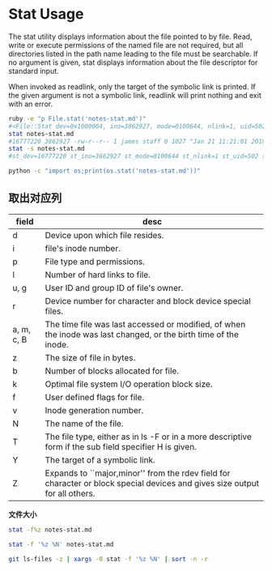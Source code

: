 # Stat Usage

The stat utility displays information about the file pointed to by file.  Read, write or execute permissions of the named file are
not required, but all directories listed in the path name leading to the file must be searchable.  If no argument is given, stat
displays information about the file descriptor for standard input.

When invoked as readlink, only the target of the symbolic link is printed.  If the given argument is not a symbolic link, readlink
will print nothing and exit with an error.

```bash
ruby -e "p File.stat('notes-stat.md')"
#<File::Stat dev=0x1000004, ino=3862927, mode=0100644, nlink=1, uid=502, gid=20, rdev=0x0, size=1027, blksize=4096, blocks=8, atime=2019-01-21 11:20:17 +0800, mtime=2019-01-21 11:20:11 +0800, ctime=2019-01-21 11:20:11 +0800, birthtime=2019-01-21 11:03:46 +0800>
stat notes-stat.md
#16777220 3862927 -rw-r--r-- 1 james staff 0 1027 "Jan 21 11:21:01 2019" "Jan 21 11:21:01 2019" "Jan 21 11:21:01 2019" "Jan 21 11:03:46 2019" 4096 8 0 notes-stat.md
stat -s notes-stat.md
#st_dev=16777220 st_ino=3862927 st_mode=0100644 st_nlink=1 st_uid=502 st_gid=20 st_rdev=0 st_size=1047 st_atime=1548041201 st_mtime=1548041071 st_ctime=1548041071 st_birthtime=1548039826 st_blksize=4096 st_blocks=8 st_flags=0

python -c "import os;print(os.stat('notes-stat.md'))"
```

## 取出对应列

field | desc
--- | ---
d   | Device upon which file resides.
i   | file's inode number.
p   | File type and permissions.
l   | Number of hard links to file.
u, g| User ID and group ID of file's owner.
r   | Device number for character and block device special files.
a, m, c, B | The time file was last accessed or modified, of when the inode was last changed, or the birth time of the inode.
z   | The size of file in bytes.
b   | Number of blocks allocated for file.
k   | Optimal file system I/O operation block size.
f   | User defined flags for file.
v   | Inode generation number.
N   | The name of the file.
T   | The file type, either as in ls -F or in a more descriptive form if the sub field specifier H is given.
Y   | The target of a symbolic link.
Z   | Expands to ``major,minor'' from the rdev field for character or block special devices and gives size output for all others.

**文件大小**

```bash
stat -f%z notes-stat.md

stat -f '%z %N' notes-stat.md

git ls-files -z | xargs -0 stat -f '%z %N' | sort -n -r
```